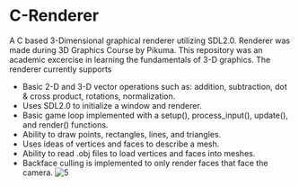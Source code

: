 # C-Renderer
A C based 3-Dimensional graphical renderer utilizing SDL2.0. Renderer was made during 3D Graphics Course by Pikuma. 
This repository was an academic excercise in learning the fundamentals of 3-D graphics. The renderer currently supports
  - Basic 2-D and 3-D vector operations such as: addition, subtraction, dot & cross product, rotations, normalization.
  - Uses SDL2.0 to initialize a window and renderer.
  - Basic game loop implemented with a setup(), process_input(), update(), and render() functions.
  - Ability to draw points, rectangles, lines, and triangles.
  - Uses ideas of vertices and faces to describe a mesh.
  - Ability to read .obj files to load vertices and faces into meshes.
  - Backface culling is implemented to only render faces that face the camera.
![5](https://github.com/BeyondBelief96/C-Renderer/assets/50305220/8d474b46-c392-4e1b-9a0f-e98b04709608)
